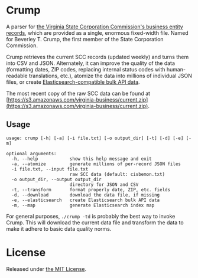 # Crump

A parser for [the Virginia State Corporation Commission's business entity records](https://www.scc.virginia.gov/clk/purch.aspx), which are provided as a single, enormous fixed-width file. Named for Beverley T. Crump, the first member of the State Corporation Commission.

Crump retrieves the current SCC records (updated weekly) and turns them into CSV and JSON. Alternately, it can improve the quality of the data (formatting dates, ZIP codes, replacing internal status codes with human-readable translations, etc.), atomize the data into millions of individual JSON files, or create [Elasticsearch-compatible bulk API data](http://www.elasticsearch.org/guide/en/elasticsearch/reference/current/docs-bulk.html).

The most recent copy of the raw SCC data can be found at [https://s3.amazonaws.com/virginia-business/current.zip](https://s3.amazonaws.com/virginia-business/current.zip).

## Usage

```
usage: crump [-h] [-a] [-i file.txt] [-o output_dir] [-t] [-d] [-e] [-m]

optional arguments:
  -h, --help            show this help message and exit
  -a, --atomize         generate millions of per-record JSON files
  -i file.txt, --input file.txt
                        raw SCC data (default: cisbemon.txt)
  -o output_dir, --output output_dir
                        directory for JSON and CSV
  -t, --transform       format properly date, ZIP, etc. fields
  -d, --download        download the data file, if missing
  -e, --elasticsearch   create Elasticsearch bulk API data
  -m, --map             generate Elasticsearch index map
```

For general purposes, `./crump -td` is probably the best way to invoke Crump. This will download the current data file and transform the data to make it adhere to basic data quality norms.


# License
Released under [the MIT License](https://github.com/openva/crump/blob/master/LICENSE).

